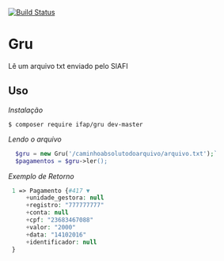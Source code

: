 [![Build Status](https://travis-ci.org/Edilton/Gru.svg?branch=master)](https://travis-ci.org/Edilton/Gru)

# Gru
Lê um arquivo txt enviado pelo SIAFI


## Uso

*Instalação*


`$ composer require ifap/gru dev-master`


*Lendo o arquivo*


```php 
  $gru = new Gru('/caminhoabsolutodoarquivo/arquivo.txt');`
  $pagamentos = $gru->ler();
 ```


*Exemplo de Retorno*


 ```php
  1 => Pagamento {#417 ▼
      +unidade_gestora: null
      +registro: "777777777"
      +conta: null
      +cpf: "23683467088"
      +valor: "2000"
      +data: "14102016"
      +identificador: null
  }

  ```

